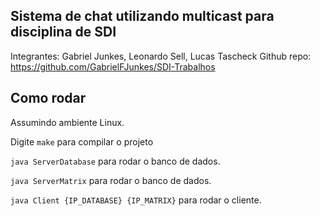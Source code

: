 ## Sistema de chat utilizando multicast para disciplina de SDI

  Integrantes: Gabriel Junkes, Leonardo Sell, Lucas Tascheck
  Github repo: https://github.com/GabrielFJunkes/SDI-Trabalhos 
## Como rodar
Assumindo ambiente Linux.

Digite `make` para compilar o projeto

`java ServerDatabase` para rodar o banco de dados.

`java ServerMatrix` para rodar o banco de dados.

`java Client {IP_DATABASE} {IP_MATRIX}` para rodar o cliente.
